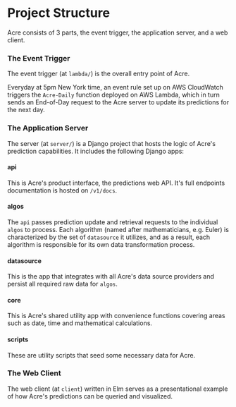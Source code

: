 # Project Structure
Acre consists of 3 parts, the event trigger, the application server,
and a web client.

### The Event Trigger
The event trigger (at `lambda/`) is the overall entry point of Acre.

Everyday at 5pm New York time, an event rule set up on AWS CloudWatch
triggers the `Acre-Daily` function deployed on AWS Lambda, which in turn
sends an End-of-Day request to the Acre server to update its predictions
for the next day.

### The Application Server
The server (at `server/`) is a Django project that hosts the logic of
Acre's prediction capabilities. It includes the following Django apps:

#### api
This is Acre's product interface, the predictions web API. It's full
endpoints documentation is hosted on `/v1/docs`.

#### algos
The `api` passes prediction update and retrieval requests to the
individual `algos` to process. Each algorithm (named after mathematicians, e.g.
Euler) is characterized by the set of `datasource` it utilizes, and as a result,
each algorithm is responsible for its own data transformation process.

#### datasource
This is the app that integrates with all Acre's data source providers
and persist all required raw data for `algos`.

#### core
This is Acre's shared utility app with convenience functions covering
areas such as date, time and mathematical calculations.

#### scripts
These are utility scripts that seed some necessary data for Acre.

### The Web Client
The web client (at `client`) written in Elm serves as a presentational
example of how Acre's predictions can be queried and visualized.
